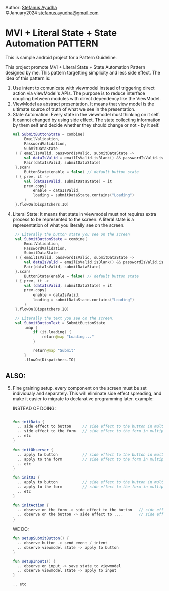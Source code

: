 Author: [Stefanus Ayudha](https://github.com/stefanusayudha) <br>
©January2024 stefanus.ayudha@gmail.com

# MVI + Literal State + State Automation PATTERN
This is sample android project for a Pattern Guideline.

This project promote MVI + Literal State + State Automation Pattern designed by me.
This pattern targetting simplicity and less side effect. The idea of this pattern is:

1. Use intent to comunicate with viewmodel instead of triggering direct action via viewModel's APIs. The purpose is to reduce interface coupling between modules with direct dependency like the ViewModel.
2. ViewModel as abstract presentation. It means that view model is the ultimate source of truth of what we see in the presentation. 
3. State Automation: Every state in the viewmodel must thinking on it self. It cannot changed by using side effect. The state collecting information by them self and decide whether they should change or not - by it self.
   ```kotlin
   val SubmitButtonState = combine(
        EmailValidation,
        PasswordValidation,
        SubmitDataState
    ) { emailIsValid, passwordIsValid, submitDataState ->
        val dataIsValid = emailIsValid.isBlank() && passwordIsValid.isBlank()
        Pair(dataIsValid, submitDataState)
    }.scan(
        ButtonState(enable = false) // default button state
    ) { prev, it ->
        val (dataIsValid, submitDataState) = it
        prev.copy(
            enable = dataIsValid,
            loading = submitDataState.contains("Loading")
        )
    }.flowOn(Dispatchers.IO)
   ```
4. Literal State: It means that state in viewmodel must not requires extra process to be represented to the screen.
   A literal state is a representation of what you literally see on the screen.
   ```kotlin
    // Literally the button state you see on the screen
    val SubmitButtonState = combine(
        EmailValidation,
        PasswordValidation,
        SubmitDataState
    ) { emailIsValid, passwordIsValid, submitDataState ->
        val dataIsValid = emailIsValid.isBlank() && passwordIsValid.isBlank()
        Pair(dataIsValid, submitDataState)
    }.scan(
        ButtonState(enable = false) // default button state
    ) { prev, it ->
        val (dataIsValid, submitDataState) = it
        prev.copy(
            enable = dataIsValid,
            loading = submitDataState.contains("Loading")
        )
    }.flowOn(Dispatchers.IO)

    // Literally the text you see on the screen.
    val SubmitButtonText = SubmitButtonState
        .map {
            if (it.loading) {
                return@map "Loading..."
            }

            return@map "Submit"
        }
        .flowOn(Dispatchers.IO)
   ```

## ALSO:
5. Fine graining setup. every component on the screen must be set individualy and separately. 
   This will eliminate side effect spreading, and make it easier to migrate to declarative programming later.
   example:

    INSTEAD OF DOING:
    ```kotlin
    
    fun initData {
      .. side effect to button     // side effect to the button in multiple different places
      .. side effect to the form   // side effect to the form in multiple different places
      .. etc
    }
    
    fun initObserver {
      .. apply to button           // side effect to the button in multiple different places
      .. apply to the form         // side effect to the form in multiple different places
      .. etc
    }
    
    fun initUI {
      .. apply to button           // side effect to the button in multiple different places
      .. apply to the form         // side effect to the form in multiple different places
      .. etc
    }
    
    fun initAction {
      .. observe on the form -> side effect to the button   // side effect to the button in multiple different places
      .. observe on the button -> side effect to ....       // side effect to the form in multiple different places
    }
    ```
    
    WE DO:
    ```kotlin
    fun setupSubmitButton() {
      .. observe button -> send event / intent
      .. observe viewmodel state -> apply to button
    }
    
    fun setupInput1() {
      .. observe on input -> save state to viewmodel
      .. observe viewmodel state -> apply to input
    }
    
    .. etc
    ```
